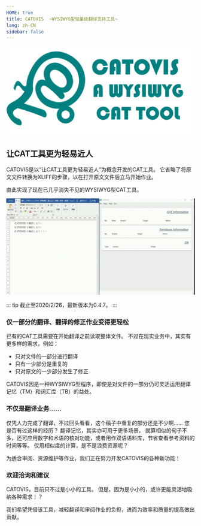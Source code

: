```yaml
---
HOME: true
title: CATOVIS  ~WYSIWYG型轻量级翻译支持工具~
lang: zh-CN
sidebar: false
---
```


<div align="center">

![logowithname](./logowithname.png)

</div>

## 让CAT工具更为轻易近人
CATOVIS是以“让CAT工具更为轻易近人”为概念开发的CAT工具。
它省略了将原文文件转换为XLIFF的步骤，以在打开原文文件后立马开始作业。

由此实现了现在已几乎消失不见的WYSIWYG型CAT工具。

![img](./catovis-demo.gif)

::: tip
截止至2020/2/26，最新版本为0.4.7。
:::

### 仅一部分的翻译、翻译的修正作业变得更轻松
已有的CAT工具需要在开始翻译之前读取整体文件。
不过在现实业务中，其实有更多样的需求，例如：
- 只对文件的一部分进行翻译
- 只有一少部分是重复的
- 只对原文的一少部分发生了修正

CATOVIS因是一种WYSIWYG型程序，即使是对文件的一部分仍可灵活运用翻译记忆（TM）和词汇库（TB）的益处。

### 不仅是翻译业务……
仅凭人力完成了翻译，不过回头看看，这个稿子中重复的部分还是不少啊……
您是否有过这样的经历？
翻译记忆，其实亦可用于更多场景。
就算相似的句子不多，还可应用数字和术语的核对功能，或者用作双语语料库，节省查看参考资料的时间等等。
仅用相似度的计算，是不是浪费资源呢？

为适合审阅、资源维护等作业，我们正在努力开发CATOVIS的各种新功能！

### 欢迎洽询和建议
CATOVIS，目前只不过是小小的工具。
但是，因为是小小的，或许更能灵活地吸纳各种需求！？

我们希望凭借该工具，减轻翻译和审阅作业的负担，进而为效率和质量的提高做出贡献。
